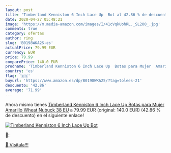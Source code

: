 ```yaml
---
layout: post
title: 'Timberland Kenniston 6 Inch Lace Up  Bot al 42.86 % de descuento'
date: 2020-04-27 05:48:21
image: 'https://m.media-amazon.com/images/I/41cVqkUohRL._SL200_.jpg'
comments: true
category: ofertas
author: ring
slug: 'B0198WKA2S-es'
actualPrice: 79.99 EUR
currency: EUR
price: 79.99
comparePrice: 140.0 EUR
prodname: 'Timberland Kenniston 6 Inch Lace Up  Botas para Mujer  Amarillo  Wheat Nubuck   38 EU'
country: 'es'
flag: '🇪🇸'
buyurl: 'https://www.amazon.es/dp/B0198WKA2S/?tag=tolees-21'
descuento: '42.86'
average: '71.99'
---
```


Ahora mismo tienes [Timberland Kenniston 6 Inch Lace Up  Botas para Mujer  Amarillo  Wheat Nubuck   38 EU](https://www.amazon.es/dp/B0198WKA2S/?tag=tolees-21) a 79.99 EUR (original: 140.0 EUR) (42.86 %  de descuento) en el siguiente enlace!

[![Timberland Kenniston 6 Inch Lace Up  Bot](https://m.media-amazon.com/images/I/41cVqkUohRL._SL200_.jpg)](https://www.amazon.es/dp/B0198WKA2S/?tag=tolees-21)

🔎:


[🛒 Visítala!!!](https://www.amazon.es/dp/B0198WKA2S/?tag=tolees-21)
